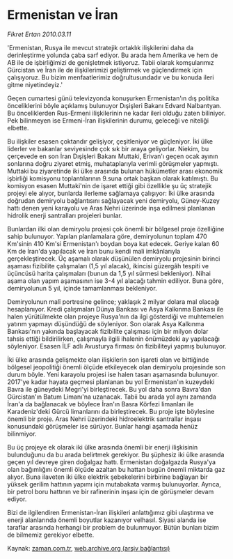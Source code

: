 # Ermenistan ve İran

*Fikret Ertan 2010.03.11*

<tr><td class="metin" colspan="2" style="padding-top: 20px; padding-left: 5px; ">'Ermenistan, Rusya ile mevcut stratejik ortaklık ilişkilerini daha da derinleştirme yolunda çaba sarf ediyor. Bu arada hem Amerika ve hem de AB ile de işbirliğimizi de genişletmek istiyoruz. Tabii olarak komşularımız Gürcistan ve İran ile de ilişkilerimizi geliştirmek ve güçlendirmek için çalışıyoruz. Bu bizim menfaatlerimiz doğrultusundadır ve bu konuda ileri gitme niyetindeyiz.'</td></tr><tr><td class="metin" colspan="2" style="padding-top: 20px; padding-left: 5px; "><p>Geçen cumartesi günü televizyonda konuşurken Ermenistan'ın dış politika önceliklerini böyle açıklamış bulunuyor Dışişleri Bakanı Edvard Nalbantyan. Bu önceliklerden Rus-Ermeni ilişkilerinin ne kadar ileri olduğu zaten biliniyor. Pek bilinmeyen ise Ermeni-İran ilişkilerinin durumu, geleceği ve niteliği elbette. 
<p> Bu ilişkiler esasen çoktandır gelişiyor, çeşitleniyor ve güçleniyor. İki ülke liderler ve bakanlar seviyesinde çok sık bir araya geliyorlar. Niekim, bu çerçevede en son İran Dışişleri Bakanı Muttaki, Erivan'ı geçen ocak ayının sonlarına doğru ziyaret etmiş, muhataplarıyla verimli görüşmeler yapmıştı. Muttaki bu ziyaretinde iki ülke arasında bulunan hükümetler arası ekonomik işbirliği komisyonu toplantılarının 9.suna ortak başkan olarak katılmıştı. Bu komisyon esasen Muttaki'nin de işaret ettiği gibi özellikle şu üç stratejik projeyi ele alıyor, bunlarda ilerleme sağlamaya çalışıyor: İki ülke arasında doğrudan demiryolu bağlantısını sağlayacak yeni demiryolu, Güney-Kuzey hattı denen yeni karayolu ve Aras Nehri üzerinde inşa edilmesi planlanan hidrolik enerji santralları projeleri bunlar.
<p>Bunlardan ilki olan demiryolu projesi çok önemli bir bölgesel proje özelliğine sahip bulunuyor. Yapılan planlamalara göre, demiryolunun toplam 470 Km'sinin 410 Km'si Ermenistan'ı boydan boya kat edecek. Geriye kalan 60 Km de İran'da yapılacak ve İran bunu kendi mali imkânlarıyla gerçekleştirecek. Üç aşamalı olarak düşünülen demiryolu projesinin birinci aşaması fizibilite çalışmaları (1,5 yıl alacak), ikincisi güzergâh tespiti ve üçüncüsü harita çalışmaları (bunun da 1,5 yıl sürmesi bekleniyor). Nihai aşama olan yapım aşamasının ise 3-4 yıl alacağı tahmin ediliyor. Buna göre, demiryolunun 5 yıl, içinde tamamlanması bekleniyor.
<p>Demiryolunun malî portresine gelince; yaklaşık 2 milyar dolara mal olacağı hesaplanıyor. Kredi çalışmaları Dünya Bankası ve Asya Kalkınma Bankası ile halen yürütülmekte olan projeye Rusya'nın da ilgi gösterdiği ve muhtemelen yatırım yapmayı düşündüğü de söyleniyor. Son olarak Asya Kalkınma Bankası'nın yakında başlayacak fizibilite çalışması için bir milyon dolar tahsis ettiği bildirilirken, çalışmayla ilgili ihalenin önümüzdeki ay yapılacağı söyleniyor. Esasen İLF adlı Avusturya firması ön fizibiliteyi yapmış bulunuyor. 
<p>İki ülke arasında gelişmekte olan ilişkilerin son işareti olan ve bittiğinde bölgesel jeopolitiği önemli ölçüde etkileyecek olan demiryolu projesinde son durum böyle. Yeni karayolu projesi ise halen tasarı aşamasında bulunuyor. 2017'ye kadar hayata geçmesi planlanan bu yol Ermenistan'ın kuzeydeki Bavra ile güneydeki Megri'yi birleştirecek. Bu yol daha sonra Bavra'dan Gürcistan'ın Batum Limanı'na uzanacak. Tabii bu arada yol aynı zamanda İran'a da bağlanacak ve böylece İran'ın Basra Körfezi limanları ile Karadeniz'deki Gürcü limanlarını da birleştirecek. Bu proje işte böylesine önemli bir proje. Aras Nehri üzerindeki hidroelektrik santrallar inşası konusundaki görüşmeler ise sürüyor. Bunlar hangi aşamada henüz bilinmiyor.
<p>Bu üç projeye ek olarak iki ülke arasında önemli bir enerji ilişkisinin bulunduğunu da bu arada belirtmek gerekiyor. Bu şüphesiz iki ülke arasında geçen yıl devreye giren doğalgaz hattı. Ermenistan doğalgazda Rusya'ya olan bağımlığını önemli ölçüde azaltan bu hattan bugün önemli miktarda gaz alıyor. Buna ilaveten iki ülke elektrik şebekelerini birbirine bağlayan bir yüksek gerilim hattının yapımı için mutabakata varmış bulunuyorlar. Ayrıca, bir petrol boru hattının ve bir rafinerinin inşası için de görüşmeler devam ediyor.
<p>Bizi de ilgilendiren Ermenistan-İran ilişkileri anlattığımız gibi ulaştırma ve enerji alanlarında önemli boyutlar kazanıyor velhasıl. Siyasi alanda ise taraflar arasında herhangi bir problem de bulunmuyor. Bütün bunları bizim de bilmemiz gerekiyor elbette.<br/></p></p></p></p></p></p></p></td></tr>

Kaynak: [zaman.com.tr](http://zaman.com.tr/yazar.do?yazino=960268), [web.archive.org (arşiv bağlantısı)](http://web.archive.org/web/20100330222918/http://www.zaman.com.tr:80/yazar.do?yazino=960268)
